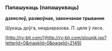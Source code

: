 ### Папашукаць (папашукваць)
**дзеяслоў, размоўнае, закончанае трыванне**

Шукаць доўга, неаднаразова. П. цяля ў лесе.

<a rel="author">[http://rv-blr.com/](http://rv-blr.com/slounik.jsp?letterId=0&maskId=0&pageId=2149)</a>
